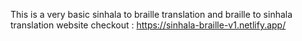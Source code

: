 This is a very basic sinhala to braille translation and braille to sinhala translation website
checkout :  https://sinhala-braille-v1.netlify.app/

